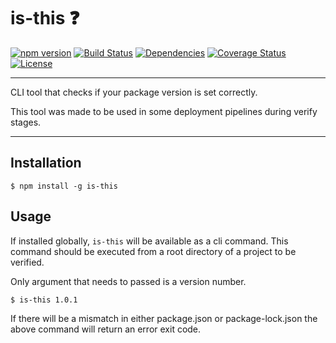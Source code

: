 # is-this :question:

[![npm version](https://badge.fury.io/js/is-this.svg)](https://badge.fury.io/js/is-this)
[![Build Status](https://travis-ci.com/rafalmaciejewski/is-this.svg?branch=master)](https://travis-ci.com/rafalmaciejewski/is-this)
[![Dependencies](https://img.shields.io/david/rafalmaciejewski/is-this.svg?style=flat-square)](https://david-dm.org/rafalmaciejewski/is-this)
[![Coverage Status](https://coveralls.io/repos/github/rafalmaciejewski/is-this/badge.svg?branch=master)](https://coveralls.io/github/rafalmaciejewski/is-this?branch=master)
[![License](http://img.shields.io/:license-mit-blue.svg?style=flat-square)](http://badges.mit-license.org)

---

CLI tool that checks if your package version is set correctly.

This tool was made to be used in some deployment pipelines during verify stages.

---

## Installation

```shell
$ npm install -g is-this
```


## Usage

If installed globally, `is-this` will be available as a cli command. This command should be executed from a root directory of a project to be verified.

Only argument that needs to passed is a version number.

```shell
$ is-this 1.0.1
```

If there will be a mismatch in either package.json or package-lock.json the above command will return an error exit code.
